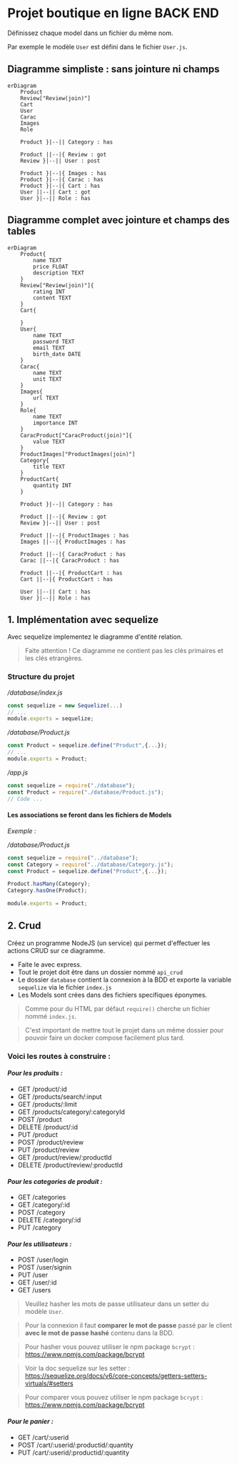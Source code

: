 # Projet boutique en ligne BACK END

Définissez chaque model dans un fichier du même nom.

Par exemple le modèle `User` est défini dans le fichier `User.js`.

## Diagramme simpliste : sans jointure ni champs
```mermaid
erDiagram
    Product
    Review["Review(join)"]
    Cart
    User
    Carac
    Images
    Role

    Product }|--|| Category : has

    Product ||--|{ Review : got
    Review }|--|| User : post

    Product }|--|{ Images : has
    Product }|--|{ Carac : has
    Product }|--|{ Cart : has
    User ||--|| Cart : got
    User }|--|| Role : has
```
## Diagramme complet avec jointure et champs des tables
```mermaid
erDiagram
    Product{
        name TEXT
        price FLOAT
        description TEXT
    }
    Review["Review(join)"]{
        rating INT
        content TEXT
    }
    Cart{

    }
    User{
        name TEXT
        password TEXT
        email TEXT
        birth_date DATE
    }
    Carac{
        name TEXT
        unit TEXT
    }
    Images{
        url TEXT
    }
    Role{
        name TEXT
        importance INT
    }
    CaracProduct["CaracProduct(join)"]{
        value TEXT
    }
    ProductImages["ProductImages(join)"]
    Category{
        title TEXT
    }
    ProductCart{
        quantity INT
    }

    Product }|--|| Category : has

    Product ||--|{ Review : got
    Review }|--|| User : post
    
    Product ||--|{ ProductImages : has
    Images ||--|{ ProductImages : has
    
    Product ||--|{ CaracProduct : has
    Carac ||--|{ CaracProduct : has
    
    Product ||--|{ ProductCart : has
    Cart ||--|{ ProductCart : has

    User ||--|| Cart : has
    User }|--|| Role : has
```
## 1. Implémentation avec sequelize

Avec sequelize implementez le diagramme d'entité relation.
> Faite attention ! Ce diagramme ne contient pas les clés primaires et les clés etrangères.

### Structure du projet

*/database/index.js*
```js
const sequelize = new Sequelize(...)
// ...
module.exports = sequelize;
```

*/database/Product.js*
```js
const Product = sequelize.define("Product",{...});
// ...
module.exports = Product;
```

*/app.js*
```js
const sequelize = require("./database");
const Product = require("./database/Product.js");
// Code ...
```

#### Les associations se feront dans les fichiers de Models
*Exemple :*

*/database/Product.js*
```js
const sequelize = require("../database");
const Category = require("../database/Category.js");
const Product = sequelize.define("Product",{...});

Product.hasMany(Category);
Category.hasOne(Product);

module.exports = Product;
```


## 2. Crud
Créez un programme NodeJS (un service) qui permet d'effectuer les actions CRUD sur ce diagramme.
- Faite le avec express.
- Tout le projet doit être dans un dossier nommé `api_crud`
- Le dossier `database` contient la connexion à la BDD et exporte la variable `sequelize` via le fichier `index.js`
- Les Models sont crées dans des fichiers specifiques éponymes. 

> Comme pour du HTML par défaut `require()` cherche un fichier nommé `index.js`.

> C'est important de mettre tout le projet dans un même dossier pour pouvoir faire un docker compose facilement plus tard.

### Voici les routes à construire :

#### *Pour les produits :*
- GET /product/:id
- GET /products/search/:input
- GET /products/:limit
- GET /products/category/:categoryId
- POST /product
- DELETE /product/:id
- PUT /product
- POST /product/review
- PUT /product/review
- GET /product/review/:productId
- DELETE /product/review/:productId

#### *Pour les categories de produit :*
- GET /categories
- GET /category/:id
- POST /category
- DELETE /category/:id
- PUT /category

#### *Pour les utilisateurs :*
- POST /user/login
- POST /user/signin
- PUT /user
- GET /user/:id
- GET /users

> Veuillez hasher les mots de passe utilisateur dans un setter du modèle `User`.

> Pour la connexion il faut **comparer le mot de passe** passé par le client **avec le mot de passe hashé** contenu dans la BDD. 

>  Pour hasher vous pouvez utiliser le npm package `bcrypt`  : https://www.npmjs.com/package/bcrypt

> Voir la doc sequelize sur les setter : https://sequelize.org/docs/v6/core-concepts/getters-setters-virtuals/#setters

> Pour comparer vous pouvez utiliser le npm package `bcrypt`  : https://www.npmjs.com/package/bcrypt


#### *Pour le panier :*
- GET /cart/:userid
- POST /cart/:userid/:productid/:quantity
- PUT /cart/:userid/:productid/:quantity

